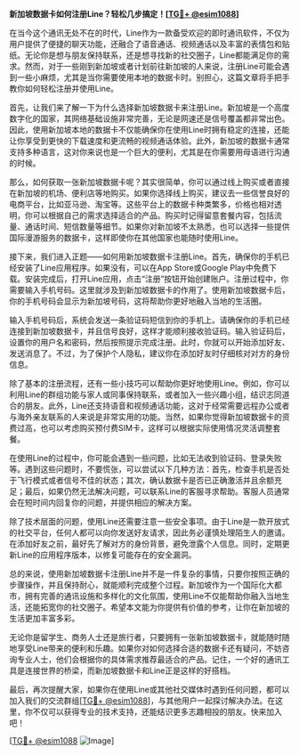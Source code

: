 **新加坡数据卡如何注册Line？轻松几步搞定！[[TG💪+ @esim1088](https://t.me/s/esim1088)]**

在当今这个通讯无处不在的时代，Line作为一款备受欢迎的即时通讯软件，不仅为用户提供了便捷的聊天功能，还融合了语音通话、视频通话以及丰富的表情包和贴纸。无论你是想与朋友保持联系，还是想寻找新的社交圈子，Line都能满足你的需求。然而，对于一些刚到新加坡或者计划前往新加坡的人来说，注册Line可能会遇到一些小麻烦，尤其是当你需要使用本地的数据卡时。别担心，这篇文章将手把手教你如何轻松注册并使用Line。

首先，让我们来了解一下为什么选择新加坡数据卡来注册Line。新加坡是一个高度数字化的国家，其网络基础设施非常完善，无论是网速还是信号覆盖都非常出色。因此，使用新加坡本地的数据卡不仅能确保你在使用Line时拥有稳定的连接，还能让你享受到更快的下载速度和更流畅的视频通话体验。此外，新加坡的数据卡通常支持多种语言，这对你来说也是一个巨大的便利，尤其是在你需要用母语进行沟通的时候。

那么，如何获取一张新加坡数据卡呢？其实很简单，你可以通过线上购买或者直接在新加坡的机场、便利店等地购买。如果你选择线上购买，建议去一些信誉良好的电商平台，比如亚马逊、淘宝等。这些平台上的数据卡种类繁多，价格也相对透明，你可以根据自己的需求选择适合的产品。购买时记得留意套餐内容，包括流量、通话时间、短信数量等细节。如果你对新加坡不太熟悉，也可以选择一些提供国际漫游服务的数据卡，这样即使你在其他国家也能随时使用Line。

接下来，我们进入正题——如何用新加坡数据卡注册Line。首先，确保你的手机已经安装了Line应用程序。如果没有，可以在App Store或Google Play中免费下载。安装完成后，打开Line应用，点击“注册”按钮开始创建账户。注册过程中，你需要输入手机号码。这里就涉及到新加坡数据卡的作用了。使用新加坡数据卡后，你的手机号码会显示为新加坡号码，这将帮助你更好地融入当地的生活圈。

输入手机号码后，系统会发送一条验证码短信到你的手机上。请确保你的手机已经连接到新加坡数据卡，并且信号良好，这样才能顺利接收验证码。输入验证码后，设置你的用户名和密码，然后按照提示完成注册。此时，你就可以开始添加好友、发送消息了。不过，为了保护个人隐私，建议你在添加好友时仔细核对对方的身份信息。

除了基本的注册流程，还有一些小技巧可以帮助你更好地使用Line。例如，你可以利用Line的群组功能与家人或同事保持联系，或者加入一些兴趣小组，结识志同道合的朋友。此外，Line还支持语音和视频通话功能，这对于经常需要远程办公或者与海外亲友联系的人来说是非常实用的功能。当然，如果你觉得新加坡数据卡的资费过高，也可以考虑购买预付费SIM卡，这样可以根据实际使用情况灵活调整套餐。

在使用Line的过程中，你可能会遇到一些问题，比如无法收到验证码、登录失败等。遇到这些问题时，不要慌张，可以尝试以下几种方法：首先，检查手机是否处于飞行模式或者信号不佳的状态；其次，确认数据卡是否已正确激活并且余额充足；最后，如果仍然无法解决问题，可以联系Line的客服寻求帮助。客服人员通常会在短时间内回复你的问题，并提供相应的解决方案。

除了技术层面的问题，使用Line还需要注意一些安全事项。由于Line是一款开放式的社交平台，任何人都可以向你发送好友请求，因此务必谨慎处理陌生人的邀请。在添加好友之前，最好先了解对方的身份背景，避免泄露个人信息。同时，定期更新Line的应用程序版本，以修复可能存在的安全漏洞。

总的来说，使用新加坡数据卡注册Line并不是一件复杂的事情，只要你按照正确的步骤操作，并且保持耐心，就能顺利完成整个过程。新加坡作为一个国际化大都市，拥有完善的通讯设施和多样化的文化氛围，使用Line不仅能帮助你融入当地生活，还能拓宽你的社交圈子。希望本文能为你提供有价值的参考，让你在新加坡的生活更加丰富多彩。

无论你是留学生、商务人士还是旅行者，只要拥有一张新加坡数据卡，就能随时随地享受Line带来的便利和乐趣。如果你对如何选择合适的数据卡还有疑问，不妨咨询专业人士，他们会根据你的具体需求推荐最适合的产品。记住，一个好的通讯工具是连接世界的桥梁，而新加坡数据卡和Line正是这样的好搭档。

最后，再次提醒大家，如果你在使用Line或其他社交媒体时遇到任何问题，都可以加入我们的交流群组[[TG💪+ @esim1088](https://t.me/s/esim1088)]，与其他用户一起探讨解决办法。在这里，你不仅可以获得专业的技术支持，还能结识更多志趣相投的朋友。快来加入吧！

[[TG💪+ @esim1088](https://t.me/s/esim1088) ![Image](https://i.postimg.cc/4NQfJmqS/Snipaste-2025-05-13-00-14-12.png)]